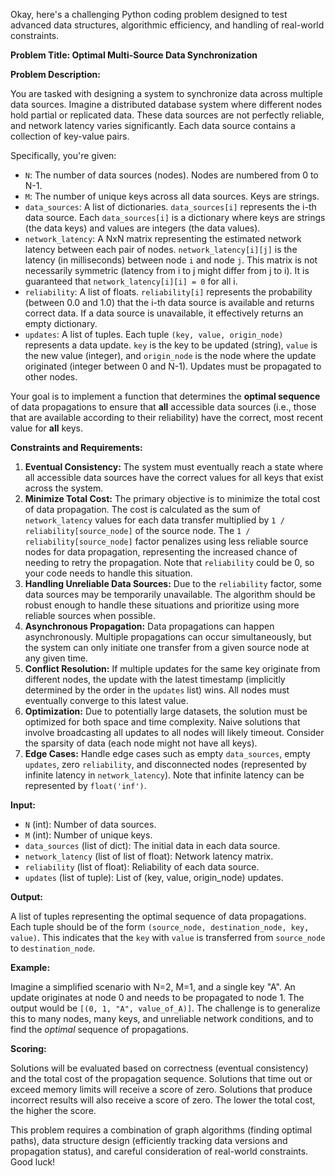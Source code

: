 Okay, here's a challenging Python coding problem designed to test advanced data structures, algorithmic efficiency, and handling of real-world constraints.

**Problem Title:  Optimal Multi-Source Data Synchronization**

**Problem Description:**

You are tasked with designing a system to synchronize data across multiple data sources.  Imagine a distributed database system where different nodes hold partial or replicated data.  These data sources are not perfectly reliable, and network latency varies significantly.  Each data source contains a collection of key-value pairs.

Specifically, you're given:

*   `N`: The number of data sources (nodes).  Nodes are numbered from 0 to N-1.
*   `M`: The number of unique keys across all data sources. Keys are strings.
*   `data_sources`: A list of dictionaries. `data_sources[i]` represents the i-th data source. Each `data_sources[i]` is a dictionary where keys are strings (the data keys) and values are integers (the data values).
*   `network_latency`: A NxN matrix representing the estimated network latency between each pair of nodes. `network_latency[i][j]` is the latency (in milliseconds) between node `i` and node `j`.  This matrix is not necessarily symmetric (latency from i to j might differ from j to i). It is guaranteed that `network_latency[i][i] = 0` for all i.
*   `reliability`: A list of floats. `reliability[i]` represents the probability (between 0.0 and 1.0) that the i-th data source is available and returns correct data.  If a data source is unavailable, it effectively returns an empty dictionary.
*   `updates`: A list of tuples. Each tuple `(key, value, origin_node)` represents a data update. `key` is the key to be updated (string), `value` is the new value (integer), and `origin_node` is the node where the update originated (integer between 0 and N-1).  Updates must be propagated to other nodes.

Your goal is to implement a function that determines the **optimal sequence** of data propagations to ensure that **all** accessible data sources (i.e., those that are available according to their reliability) have the correct, most recent value for **all** keys.

**Constraints and Requirements:**

1.  **Eventual Consistency:** The system must eventually reach a state where all accessible data sources have the correct values for all keys that exist across the system.
2.  **Minimize Total Cost:** The primary objective is to minimize the total cost of data propagation. The cost is calculated as the sum of `network_latency` values for each data transfer multiplied by `1 / reliability[source_node]` of the source node. The `1 / reliability[source_node]` factor penalizes using less reliable source nodes for data propagation, representing the increased chance of needing to retry the propagation. Note that `reliability` could be 0, so your code needs to handle this situation.
3.  **Handling Unreliable Data Sources:** Due to the `reliability` factor, some data sources may be temporarily unavailable. The algorithm should be robust enough to handle these situations and prioritize using more reliable sources when possible.
4.  **Asynchronous Propagation:** Data propagations can happen asynchronously.  Multiple propagations can occur simultaneously, but the system can only initiate one transfer from a given source node at any given time.
5.  **Conflict Resolution:** If multiple updates for the same key originate from different nodes, the update with the latest timestamp (implicitly determined by the order in the `updates` list) wins. All nodes must eventually converge to this latest value.
6.  **Optimization:** Due to potentially large datasets, the solution must be optimized for both space and time complexity. Naive solutions that involve broadcasting all updates to all nodes will likely timeout. Consider the sparsity of data (each node might not have all keys).
7.  **Edge Cases:** Handle edge cases such as empty `data_sources`, empty `updates`, zero `reliability`, and disconnected nodes (represented by infinite latency in `network_latency`). Note that infinite latency can be represented by `float('inf')`.

**Input:**

*   `N` (int): Number of data sources.
*   `M` (int): Number of unique keys.
*   `data_sources` (list of dict): The initial data in each data source.
*   `network_latency` (list of list of float): Network latency matrix.
*   `reliability` (list of float): Reliability of each data source.
*   `updates` (list of tuple): List of (key, value, origin_node) updates.

**Output:**

A list of tuples representing the optimal sequence of data propagations. Each tuple should be of the form `(source_node, destination_node, key, value)`. This indicates that the `key` with `value` is transferred from `source_node` to `destination_node`.

**Example:**

Imagine a simplified scenario with N=2, M=1, and a single key "A".  An update originates at node 0 and needs to be propagated to node 1.  The output would be `[(0, 1, "A", value_of_A)]`.  The challenge is to generalize this to many nodes, many keys, and unreliable network conditions, and to find the *optimal* sequence of propagations.

**Scoring:**

Solutions will be evaluated based on correctness (eventual consistency) and the total cost of the propagation sequence. Solutions that time out or exceed memory limits will receive a score of zero. Solutions that produce incorrect results will also receive a score of zero. The lower the total cost, the higher the score.

This problem requires a combination of graph algorithms (finding optimal paths), data structure design (efficiently tracking data versions and propagation status), and careful consideration of real-world constraints. Good luck!
